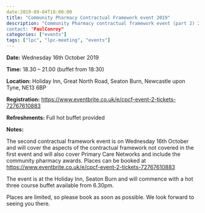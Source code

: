 ```yaml
---
date:2019-09-04T18:00:00
title: "Community Pharmacy Contractual Framework event 2019"
description: "Community Pharmacy contractual framework event (part 2) 2019
contact: "PaulConroy"
categories: ["events"]
tags: ["lpc", "lpc-meeting", "events"]
---
```


**Date:** Wednesday 16th October 2019  

**Time:** 18.30 – 21.00 (buffet from 18:30)  

**Location:** Holiday Inn, Great North Road, Seaton Burn, Newcastle upon Tyne, NE13 6BP  

**Registration:** https://www.eventbrite.co.uk/e/cpcf-event-2-tickets-72767610883 

**Refreshments:** Full hot buffet provided  

**Notes:**

The second contractual framework event is on Wednesday 16th October and will cover the aspects of the contractual framework not covered in the first event and will also cover Primary Care Networks and include the community pharmacy awards. 
Places can be booked at https://www.eventbrite.co.uk/e/cpcf-event-2-tickets-72767610883

The event is at the Holiday Inn, Seaton Burn and will commence with a hot three course buffet available from 6.30pm.

Places are limited, so please book as soon as possible.
We look forward to seeing you there.



